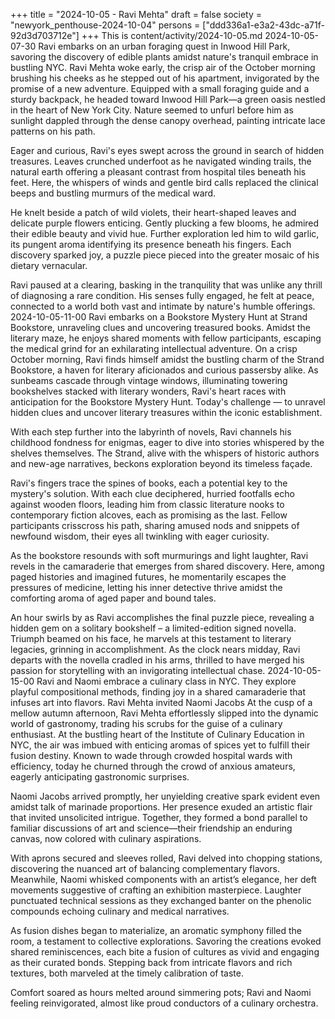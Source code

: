 +++
title = "2024-10-05 - Ravi Mehta"
draft = false
society = "newyork_penthouse-2024-10-04"
persons = ["ddd336a1-e3a2-43dc-a71f-92d3d703712e"]
+++
This is content/activity/2024-10-05.md
2024-10-05-07-30
Ravi embarks on an urban foraging quest in Inwood Hill Park, savoring the discovery of edible plants amidst nature's tranquil embrace in bustling NYC.
Ravi Mehta woke early, the crisp air of the October morning brushing his cheeks as he stepped out of his apartment, invigorated by the promise of a new adventure. Equipped with a small foraging guide and a sturdy backpack, he headed toward Inwood Hill Park—a green oasis nestled in the heart of New York City. Nature seemed to unfurl before him as sunlight dappled through the dense canopy overhead, painting intricate lace patterns on his path.

Eager and curious, Ravi's eyes swept across the ground in search of hidden treasures. Leaves crunched underfoot as he navigated winding trails, the natural earth offering a pleasant contrast from hospital tiles beneath his feet. Here, the whispers of winds and gentle bird calls replaced the clinical beeps and bustling murmurs of the medical ward.

He knelt beside a patch of wild violets, their heart-shaped leaves and delicate purple flowers enticing. Gently plucking a few blooms, he admired their edible beauty and vivid hue. Further exploration led him to wild garlic, its pungent aroma identifying its presence beneath his fingers. Each discovery sparked joy, a puzzle piece pieced into the greater mosaic of his dietary vernacular.

Ravi paused at a clearing, basking in the tranquility that was unlike any thrill of diagnosing a rare condition. His senses fully engaged, he felt at peace, connected to a world both vast and intimate by nature's humble offerings.
2024-10-05-11-00
Ravi embarks on a Bookstore Mystery Hunt at Strand Bookstore, unraveling clues and uncovering treasured books. Amidst the literary maze, he enjoys shared moments with fellow participants, escaping the medical grind for an exhilarating intellectual adventure.
On a crisp October morning, Ravi finds himself amidst the bustling charm of the Strand Bookstore, a haven for literary aficionados and curious passersby alike. As sunbeams cascade through vintage windows, illuminating towering bookshelves stacked with literary wonders, Ravi's heart races with anticipation for the Bookstore Mystery Hunt. Today's challenge — to unravel hidden clues and uncover literary treasures within the iconic establishment.

With each step further into the labyrinth of novels, Ravi channels his childhood fondness for enigmas, eager to dive into stories whispered by the shelves themselves. The Strand, alive with the whispers of historic authors and new-age narratives, beckons exploration beyond its timeless façade.

Ravi's fingers trace the spines of books, each a potential key to the mystery's solution. With each clue deciphered, hurried footfalls echo against wooden floors, leading him from classic literature nooks to contemporary fiction alcoves, each as promising as the last. Fellow participants crisscross his path, sharing amused nods and snippets of newfound wisdom, their eyes all twinkling with eager curiosity.

As the bookstore resounds with soft murmurings and light laughter, Ravi revels in the camaraderie that emerges from shared discovery. Here, among paged histories and imagined futures, he momentarily escapes the pressures of medicine, letting his inner detective thrive amidst the comforting aroma of aged paper and bound tales.

An hour swirls by as Ravi accomplishes the final puzzle piece, revealing a hidden gem on a solitary bookshelf – a limited-edition signed novella. Triumph beamed on his face, he marvels at this testament to literary legacies, grinning in accomplishment. As the clock nears midday, Ravi departs with the novella cradled in his arms, thrilled to have merged his passion for storytelling with an invigorating intellectual chase.
2024-10-05-15-00
Ravi and Naomi embrace a culinary class in NYC. They explore playful compositional methods, finding joy in a shared camaraderie that infuses art into flavors.
Ravi Mehta invited Naomi Jacobs
At the cusp of a mellow autumn afternoon, Ravi Mehta effortlessly slipped into the dynamic world of gastronomy, trading his scrubs for the guise of a culinary enthusiast. At the bustling heart of the Institute of Culinary Education in NYC, the air was imbued with enticing aromas of spices yet to fulfill their fusion destiny. Known to wade through crowded hospital wards with efficiency, today he churned through the crowd of anxious amateurs, eagerly anticipating gastronomic surprises.

Naomi Jacobs arrived promptly, her unyielding creative spark evident even amidst talk of marinade proportions. Her presence exuded an artistic flair that invited unsolicited intrigue. Together, they formed a bond parallel to familiar discussions of art and science—their friendship an enduring canvas, now colored with culinary aspirations.

With aprons secured and sleeves rolled, Ravi delved into chopping stations, discovering the nuanced art of balancing complementary flavors. Meanwhile, Naomi whisked components with an artist’s elegance, her deft movements suggestive of crafting an exhibition masterpiece. Laughter punctuated technical sessions as they exchanged banter on the phenolic compounds echoing culinary and medical narratives.

As fusion dishes began to materialize, an aromatic symphony filled the room, a testament to collective explorations. Savoring the creations evoked shared reminiscences, each bite a fusion of cultures as vivid and engaging as their curated bonds. Stepping back from intricate flavors and rich textures, both marveled at the timely calibration of taste.

Comfort soared as hours melted around simmering pots; Ravi and Naomi feeling reinvigorated, almost like proud conductors of a culinary orchestra.
